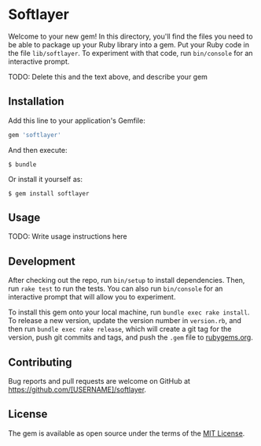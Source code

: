 # Softlayer

Welcome to your new gem! In this directory, you'll find the files you need to be able to package up your Ruby library into a gem. Put your Ruby code in the file `lib/softlayer`. To experiment with that code, run `bin/console` for an interactive prompt.

TODO: Delete this and the text above, and describe your gem

## Installation

Add this line to your application's Gemfile:

```ruby
gem 'softlayer'
```

And then execute:

    $ bundle

Or install it yourself as:

    $ gem install softlayer

## Usage

TODO: Write usage instructions here

## Development

After checking out the repo, run `bin/setup` to install dependencies. Then, run `rake test` to run the tests. You can also run `bin/console` for an interactive prompt that will allow you to experiment.

To install this gem onto your local machine, run `bundle exec rake install`. To release a new version, update the version number in `version.rb`, and then run `bundle exec rake release`, which will create a git tag for the version, push git commits and tags, and push the `.gem` file to [rubygems.org](https://rubygems.org).

## Contributing

Bug reports and pull requests are welcome on GitHub at https://github.com/[USERNAME]/softlayer.


## License

The gem is available as open source under the terms of the [MIT License](http://opensource.org/licenses/MIT).

